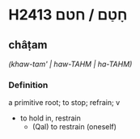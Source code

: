 # H2413 חָטַם / חטם

## châṭam

_(khaw-tam' | haw-TAHM | ha-TAHM)_

### Definition

a primitive root; to stop; refrain; v

- to hold in, restrain
  - (Qal) to restrain (oneself)
